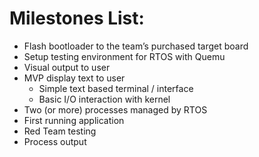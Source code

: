 # Milestones List:

 - Flash bootloader to the team’s purchased target board
 - Setup testing environment for RTOS with Quemu
 - Visual output to user
 - MVP display text to user
   - Simple text based terminal / interface
   - Basic I/O interaction with kernel
 - Two (or more) processes managed by RTOS
 - First running application
 - Red Team testing
 - Process output

